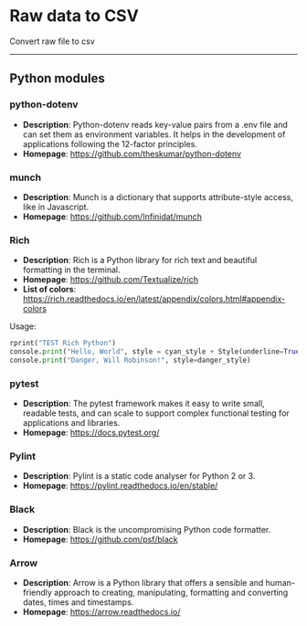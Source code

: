 # Raw data to CSV

Convert raw file to csv

---

## Python modules

### python-dotenv

* **Description**: Python-dotenv reads key-value pairs from a .env file and can set them as environment variables. It helps in the development of applications following the 12-factor principles.
* **Homepage**: <https://github.com/theskumar/python-dotenv>

### munch

* **Description**: Munch is a dictionary that supports attribute-style access, like in Javascript.
* **Homepage**: <https://github.com/Infinidat/munch>

### Rich

* **Description**: Rich is a Python library for rich text and beautiful formatting in the terminal.
* **Homepage**: <https://github.com/Textualize/rich>
* **List of colors**: <https://rich.readthedocs.io/en/latest/appendix/colors.html#appendix-colors>

Usage:

```python
rprint("TEST Rich Python")
console.print("Hello, World", style = cyan_style + Style(underline=True))
console.print("Danger, Will Robinson!", style=danger_style)
```

### pytest

* **Description**: The pytest framework makes it easy to write small, readable tests, and can scale to support complex functional testing for applications and libraries.
* **Homepage**: <https://docs.pytest.org/>

### Pylint

* **Description**: Pylint is a static code analyser for Python 2 or 3.
* **Homepage**: <https://pylint.readthedocs.io/en/stable/>

### Black

* **Description**: Black is the uncompromising Python code formatter.
* **Homepage**: <https://github.com/psf/black>

### Arrow

* **Description**: Arrow is a Python library that offers a sensible and human-friendly approach to creating, manipulating, formatting and converting dates, times and timestamps.
* **Homepage**: <https://arrow.readthedocs.io/>
